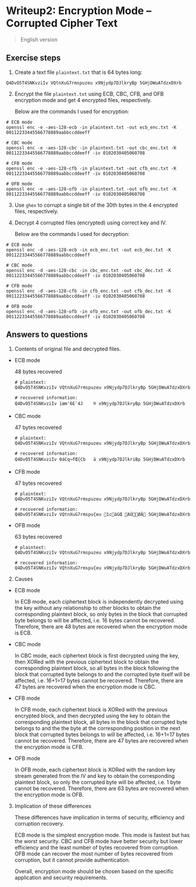 # Writeup2: Encryption Mode – Corrupted Cipher Text

> English version



## Exercise steps

1. Create a text file `plaintext.txt` that is 64 bytes long: 

````text
Q4DvO5T4SNKvziIv VQtnXuG7rmspuzeu x9Njydp7DJlkryBp 5GHjDWuATdzxDXrb
````

2. Encrypt the file `plaintext.txt` using ECB, CBC, CFB, and OFB encryption mode and get 4 encrypted files, respectively.

   Below are the commands I used for encryption:

```text
# ECB mode
openssl enc -e -aes-128-ecb -in plaintext.txt -out ecb_enc.txt -K 00112233445566778889aabbccddeeff

# CBC mode
openssl enc -e -aes-128-cbc -in plaintext.txt -out cbc_enc.txt -K 00112233445566778889aabbccddeeff -iv 0102030405060708

# CFB mode
openssl enc -e -aes-128-cfb -in plaintext.txt -out cfb_enc.txt -K 00112233445566778889aabbccddeeff -iv 0102030405060708

# OFB mode
openssl enc -e -aes-128-ofb -in plaintext.txt -out ofb_enc.txt -K 00112233445566778889aabbccddeeff -iv 0102030405060708
```

3. Use `ghex` to corrupt a single bit of the 30th bytes in the 4 encrypted files, respectively.

4. Decrypt 4 corrupted files (encrypted) using correct key and IV.

   Below are the commands I used for decryption:

```text
# ECB mode
openssl enc -d -aes-128-ecb -in ecb_enc.txt -out ecb_dec.txt -K 00112233445566778889aabbccddeeff

# CBC mode
openssl enc -d -aes-128-cbc -in cbc_enc.txt -out cbc_dec.txt -K 00112233445566778889aabbccddeeff -iv 0102030405060708

# CFB mode
openssl enc -d -aes-128-cfb -in cfb_enc.txt -out cfb_dec.txt -K 00112233445566778889aabbccddeeff -iv 0102030405060708

# OFB mode
openssl enc -d -aes-128-ofb -in ofb_enc.txt -out ofb_dec.txt -K 00112233445566778889aabbccddeeff -iv 0102030405060708
```



## Answers to questions

1. Contents of original file and decrypted files.

* ECB mode

  48 bytes recovered

  ``` text
  # plaintext:
  Q4DvO5T4SNKvziIv VQtnXuG7rmspuzeu x9Njydp7DJlkryBp 5GHjDWuATdzxDXrb
  
  # recovered information:
  Q4DvO5T4SNKvziIv ïœm'6E¯4J	® x9Njydp7DJlkryBp 5GHjDWuATdzxDXrb
  ```

* CBC mode

  47 bytes recovered

  ```text
  # plaintext:
  Q4DvO5T4SNKvziIv VQtnXuG7rmspuzeu x9Njydp7DJlkryBp 5GHjDWuATdzxDXrb
  
  # recovered information:
  Q4DvO5T4SNKvziIv 0áCq¬fŒ{Cb	ä x9Njydp7DJlkriBp 5GHjDWuATdzxDXrb
  ```

* CFB mode

  47 bytes recovered

  ```text
  # plaintext:
  Q4DvO5T4SNKvziIv VQtnXuG7rmspuzeu x9Njydp7DJlkryBp 5GHjDWuATdzxDXrb
  
  # recovered information:
  Q4DvO5T4SNKvziIv VQtnXuG7rmspu{eu 1càGŒ AÚØÂ 5GHjDWuATdzxDXrb
  ```

* OFB mode

  63 bytes recovered

  ```text
  # plaintext:
  Q4DvO5T4SNKvziIv VQtnXuG7rmspuzeu x9Njydp7DJlkryBp 5GHjDWuATdzxDXrb
  
  # recovered information:
  Q4DvO5T4SNKvziIv VQtnXuG7rmspu{eu x9Njydp7DJlkryBp 5GHjDWuATdzxDXrb
  ```

2. Causes

* ECB mode

  In ECB mode, each ciphertext block is independently decrypted using the key without any relationship to other blocks to obtain the corresponding plaintext block, so only bytes in the block that corrupted byte belongs to will be affected, i.e. 16 bytes cannot be recovered. Therefore, there are 48 bytes are recovered when the encryption mode is ECB.

* CBC mode

  In CBC mode, each ciphertext block is first decrypted using the key, then XORed with the previous ciphertext block to obtain the corresponding plaintext block, so all bytes in the block following the block that corrupted byte belongs to and the corrupted byte itself will be affected, i.e. 16+1=17 bytes cannot be recovered. Therefore, there are 47 bytes are recovered when the encryption mode is CBC.

* CFB mode

  In CFB mode, each ciphertext block is XORed with the previous encrypted block, and then decrypted using the key to obtain the corresponding plaintext block, all bytes in the block that corrupted byte belongs to and the the byte at the corresponding position in the next block that corrupted bytes belongs to will be affected, i.e. 16+1=17 bytes cannot be recovered. Therefore, there are 47 bytes are recovered when the encryption mode is CFB.

* OFB mode

  In OFB mode, each ciphertext block is XORed with the random key stream generated from the IV and key to obtain the corresponding plaintext block, so only the corrupted byte will be affected, i.e. 1 byte cannot be recovered. Therefore, there are 63 bytes are recovered when the encryption mode is OFB.

3. Implication of these differences

   These differences have implication in terms of security, efficiency and corruption recovery.

   ECB mode is the simplest encryption mode. This mode is fastest but has the worst security. CBC and CFB mode have better security but lower efficiency and the least number of bytes recovered from corruption. OFB mode can recover the most number of bytes recovered from corruption, but it cannot provide authentication.

   Overall, encryption mode should be chosen based on the specific application and security requirements.
